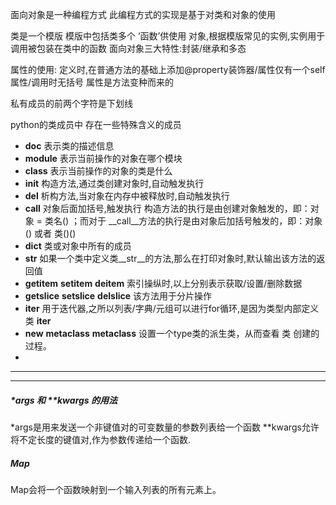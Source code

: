 面向对象是一种编程方式 此编程方式的实现是基于对类和对象的使用

类是一个模版 模版中包括类多个 ‘函数’供使用
对象,根据模版常见的实例,实例用于调用被包装在类中的函数
面向对象三大特性:封装/继承和多态

属性的使用:
定义时,在普通方法的基础上添加@property装饰器/属性仅有一个self属性/调用时无括号
属性是方法变种而来的

私有成员的前两个字符是下划线

python的类成员中 存在一些特殊含义的成员

* __doc__ 表示类的描述信息
* __module__ 表示当前操作的对象在哪个模块
* __class__ 表示当前操作的对象的类是什么
* __init__ 构造方法,通过类创建对象时,自动触发执行
* __del__ 析构方法,当对象在内存中被释放时,自动触发执行
* __call__ 对象后面加括号,触发执行
构造方法的执行是由创建对象触发的，即：对象 = 类名() ；而对于 __call__方法的执行是由对象后加括号触发的，即：对象() 或者 类()()
* __dict__ 类或对象中所有的成员
* __str__ 如果一个类中定义类__str__的方法,那么在打印对象时,默认输出该方法的返回值
* __getitem__ __setitem__ __deitem__ 索引操纵时,以上分别表示获取/设置/删除数据
* __getslice__ __setslice__ __delslice__ 该方法用于分片操作
* __iter__ 用于迭代器,之所以列表/字典/元组可以进行for循环,是因为类型内部定义类 __iter__ 
* __new__ __metaclass__ __metaclass__ 设置一个type类的派生类，从而查看 类 创建的过程。
* 


---
---

##### *args 和 **kwargs 的用法
*args是用来发送一个非键值对的可变数量的参数列表给一个函数
**kwargs允许将不定长度的键值对,作为参数传递给一个函数.

##### Map
Map会将一个函数映射到一个输入列表的所有元素上。